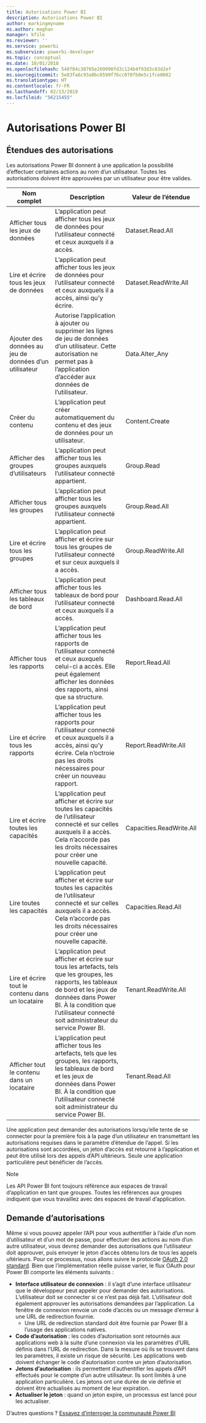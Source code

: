 ```yaml
---
title: Autorisations Power BI
description: Autorisations Power BI
author: markingmyname
ms.author: maghan
manager: kfile
ms.reviewer: ''
ms.service: powerbi
ms.subservice: powerbi-developer
ms.topic: conceptual
ms.date: 10/01/2018
ms.openlocfilehash: 548f84c38705e269998fd3c124b4f93d3c83d2ef
ms.sourcegitcommit: 5e83fa6c93a0bc6599f76cc070fb0e5c1fce0082
ms.translationtype: HT
ms.contentlocale: fr-FR
ms.lasthandoff: 02/13/2019
ms.locfileid: "56215455"
---
```

# <a name="power-bi-permissions"></a>Autorisations Power BI

## <a name="permission-scopes"></a>Étendues des autorisations

Les autorisations Power BI donnent à une application la possibilité d’effectuer certaines actions au nom d’un utilisateur. Toutes les autorisations doivent être approuvées par un utilisateur pour être valides.

| Nom complet | Description | Valeur de l’étendue |
| --- | --- | --- |
| Afficher tous les jeux de données |L’application peut afficher tous les jeux de données pour l’utilisateur connecté et ceux auxquels il a accès. |Dataset.Read.All |
| Lire et écrire tous les jeux de données |L’application peut afficher tous les jeux de données pour l’utilisateur connecté et ceux auxquels il a accès, ainsi qu’y écrire. |Dataset.ReadWrite.All |
| Ajouter des données au jeu de données d’un utilisateur |Autorise l’application à ajouter ou supprimer les lignes de jeu de données d’un utilisateur. Cette autorisation ne permet pas à l’application d’accéder aux données de l’utilisateur. |Data.Alter_Any |
| Créer du contenu |L’application peut créer automatiquement du contenu et des jeux de données pour un utilisateur. |Content.Create |
| Afficher des groupes d’utilisateurs |L’application peut afficher tous les groupes auxquels l’utilisateur connecté appartient. |Group.Read |
| Afficher tous les groupes |L’application peut afficher tous les groupes auxquels l’utilisateur connecté appartient. |Group.Read.All |
| Lire et écrire tous les groupes |L’application peut afficher et écrire sur tous les groupes de l’utilisateur connecté et sur ceux auxquels il a accès. |Group.ReadWrite.All |
| Afficher tous les tableaux de bord |L’application peut afficher tous les tableaux de bord pour l’utilisateur connecté et ceux auxquels il a accès. |Dashboard.Read.All |
| Afficher tous les rapports |L’application peut afficher tous les rapports de l’utilisateur connecté et ceux auxquels celui-ci a accès. Elle peut également afficher les données des rapports, ainsi que sa structure. |Report.Read.All |
| Lire et écrire tous les rapports |L’application peut afficher tous les rapports pour l’utilisateur connecté et ceux auxquels il a accès, ainsi qu’y écrire. Cela n’octroie pas les droits nécessaires pour créer un nouveau rapport. |Report.ReadWrite.All |
| Lire et écrire toutes les capacités |L’application peut afficher et écrire sur toutes les capacités de l’utilisateur connecté et sur celles auxquels il a accès. Cela n’accorde pas les droits nécessaires pour créer une nouvelle capacité. |Capacities.ReadWrite.All |
| Lire toutes les capacités |L’application peut afficher et écrire sur toutes les capacités de l’utilisateur connecté et sur celles auxquels il a accès. Cela n’accorde pas les droits nécessaires pour créer une nouvelle capacité. |Capacities.Read.All |
| Lire et écrire tout le contenu dans un locataire |L’application peut afficher et écrire sur tous les artefacts, tels que les groupes, les rapports, les tableaux de bord et les jeux de données dans Power BI. À la condition que l’utilisateur connecté soit administrateur du service Power BI. |Tenant.ReadWrite.All |
| Afficher tout le contenu dans un locataire |L’application peut afficher tous les artefacts, tels que les groupes, les rapports, les tableaux de bord et les jeux de données dans Power BI. À la condition que l’utilisateur connecté soit administrateur du service Power BI. |Tenant.Read.All |

Une application peut demander des autorisations lorsqu’elle tente de se connecter pour la première fois à la page d’un utilisateur en transmettant les autorisations requises dans le paramètre d’étendue de l’appel. Si les autorisations sont accordées, un jeton d’accès est retourné à l’application et peut être utilisé lors des appels d’API ultérieurs. Seule une application particulière peut bénéficier de l’accès.

> [!NOTE]
> Les API Power BI font toujours référence aux espaces de travail d’application en tant que groupes. Toutes les références aux groupes indiquent que vous travaillez avec des espaces de travail d’application.

## <a name="requesting-permissions"></a>Demande d’autorisations

Même si vous pouvez appeler l’API pour vous authentifier à l’aide d’un nom d’utilisateur et d’un mot de passe, pour effectuer des actions au nom d’un autre utilisateur, vous devrez demander des autorisations que l’utilisateur doit approuver, puis envoyer le jeton d’accès obtenu lors de tous les appels ultérieurs. Pour ce processus, nous allons suivre le protocole [OAuth 2.0 standard](http://oauth.net/2/). Bien que l’implémentation réelle puisse varier, le flux OAuth pour Power BI comporte les éléments suivants :

* **Interface utilisateur de connexion** : il s’agit d’une interface utilisateur que le développeur peut appeler pour demander des autorisations. L’utilisateur doit se connecter si ce n’est pas déjà fait. L’utilisateur doit également approuver les autorisations demandées par l’application. La fenêtre de connexion renvoie un code d’accès ou un message d’erreur à une URL de redirection fournie.
  * Une URL de redirection standard doit être fournie par Power BI à l’usage des applications natives.
* **Code d’autorisation** : les codes d’autorisation sont retournés aux applications web à la suite d’une connexion via les paramètres d’URL définis dans l’URL de redirection. Dans la mesure où ils se trouvent dans les paramètres, il existe un risque de sécurité. Les applications web doivent échanger le code d’autorisation contre un jeton d’autorisation.
* **Jetons d’autorisation** : ils permettent d’authentifier les appels d’API effectués pour le compte d’un autre utilisateur. Ils sont limités à une application particulière. Les jetons ont une durée de vie définie et doivent être actualisés au moment de leur expiration.
* **Actualiser le jeton** : quand un jeton expire, un processus est lancé pour les actualiser.

D’autres questions ? [Essayez d’interroger la communauté Power BI](http://community.powerbi.com/)